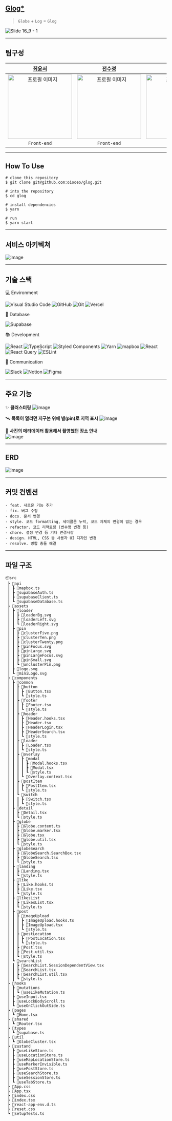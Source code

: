 ## [Glog\*](https://www.glog.world/)

> `Globe` + `Log` = `Glog`

![Slide 16_9 - 1](https://github.com/oiooeo/glog/assets/133937368/a50c6d6f-a58b-49e3-8adb-c89ffc0cd5d7)

---

## 팀구성

|                                 [최윤서](https://github.com/oiooeo)                                 |                                 [전수정](https://github.com/suzzjeon)                                 |                              [김승범](https://github.com/seungbeom1999)                               |                                 [백예나](https://github.com/whybwhyd)                                 |                               [서하영](https://onlehaaru.notion.site/6645d19e202f456d91bdf617e42df221)                               |
| :-------------------------------------------------------------------------------------------------: | :---------------------------------------------------------------------------------------------------: | :---------------------------------------------------------------------------------------------------: | :---------------------------------------------------------------------------------------------------: | :----------------------------------------------------------------------------------------------------------------------------------: |
| <img src="https://avatars.githubusercontent.com/u/72060405?v=4" alt="프로필 이미지" width="200px"/> | <img src="https://avatars.githubusercontent.com/u/133937368?v=4" alt="프로필 이미지" width="200px" /> | <img src="https://avatars.githubusercontent.com/u/121495648?v=4" alt="프로필 이미지" width="200px" /> | <img src="https://avatars.githubusercontent.com/u/131356619?v=4" alt="프로필 이미지" width="200px" /> | <img src="https://github.com/oiooeo/glog/assets/133937368/d91b563f-eb9f-4479-837e-01a89a23b7c3" alt="프로필 이미지" width="200px" /> |
|                                             `Front-end`                                             |                                              `Front-end`                                              |                                              `Front-end`                                              |                                              `Front-end`                                              |                                                              `Designer`                                                              |

---

## How To Use

```
# clone this repository
$ git clone git@github.com:oiooeo/glog.git

# into the repository
$ cd glog

# install dependencies
$ yarn

# run
$ yarn start
```

---

## 서비스 아키텍쳐

![image](https://github.com/oiooeo/glog/assets/133937368/cd21e5c3-257f-434f-aaf1-fa61c43e8aa7)

---

## 기술 스택

💻 Environment

![Visual Studio Code](https://img.shields.io/badge/Visual%20Studio%20Code-0078d7.svg?style=for-the-badge&logo=visual-studio-code&logoColor=white) ![GitHub](https://img.shields.io/badge/github-%23121011.svg?style=for-the-badge&logo=github&logoColor=white) ![Git](https://img.shields.io/badge/git-%23F05033.svg?style=for-the-badge&logo=git&logoColor=white) ![Vercel](https://img.shields.io/badge/vercel-%23121011.svg?style=for-the-badge&logo=vercel&logoColor=white)

💾 Database

![Supabase](https://img.shields.io/badge/Supabase-3ECF8E?style=for-the-badge&logo=supabase&logoColor=white)

📚 Development

![React](https://img.shields.io/badge/react-%2320232a.svg?style=for-the-badge&logo=react&logoColor=%2361DAFB) ![TypeScript](https://img.shields.io/badge/typescript-%23007ACC.svg?style=for-the-badge&logo=typescript&logoColor=white) ![Styled Components](https://img.shields.io/badge/styled--components-DB7093?style=for-the-badge&logo=styled-components&logoColor=white) ![Yarn](https://img.shields.io/badge/yarn-%232C8EBB.svg?style=for-the-badge&logo=yarn&logoColor=white) ![mapbox](https://img.shields.io/badge/mapbox-4264fb.svg?style=for-the-badge&logo=mapbox&logoColor=white) ![React](https://img.shields.io/badge/zustand-562B08.svg?style=for-the-badge&logo=react&logoColor=%2361DAFB) ![React Query](https://img.shields.io/badge/-React%20Query-FF4154?style=for-the-badge&logo=react%20query&logoColor=white) ![ESLint](https://img.shields.io/badge/-ESLint-4B32C3?style=for-the-badge&logo=ESLint&logoColor=white)

💬 Communication

![Slack](https://img.shields.io/badge/Slack-4A154B?style=for-the-badge&logo=Slack&logoColor=white) ![Notion](https://img.shields.io/badge/Notion-000000?style=for-the-badge&logo=Notion&logoColor=white) ![Figma](https://img.shields.io/badge/Figma-F24E1E?style=for-the-badge&logo=Figma&logoColor=white)

---

## 주요 기능

✨ <b>클러스터링</b>
![image](https://file.notion.so/f/f/4a4d655a-a571-44cc-a169-b5f3dbeb2eb1/723d494f-5cae-4961-8c94-a763efa590a2/clustering.gif?id=5143a027-2463-4058-b94d-6d8924a72838&table=block&spaceId=4a4d655a-a571-44cc-a169-b5f3dbeb2eb1&expirationTimestamp=1695103200000&signature=4zMREQ_xUZig6bGnmAOQbcv3CViWAd5dq3dsAk3jq6Q&downloadName=clustering.gif)

🛰️ <b>목록이 열리면 지구본 위에 별(pin)로 지역 표시</b>
![image](https://file.notion.so/f/f/4a4d655a-a571-44cc-a169-b5f3dbeb2eb1/52887d71-5490-45c8-916b-8f0916278bc0/listing.gif?id=123ef482-3da8-4bdc-849c-e1fcc93d27ce&table=block&spaceId=4a4d655a-a571-44cc-a169-b5f3dbeb2eb1&expirationTimestamp=1695103200000&signature=Pq0XxRdtUm0_nRIu_0ZVfscRaZ2KA74DfUDE3T5EnGw&downloadName=listing.gif)

🚀 <b>사진의 메타데이터 활용해서 촬영했던 장소 안내</b><br/>
![image](https://file.notion.so/f/f/4a4d655a-a571-44cc-a169-b5f3dbeb2eb1/642c417c-e696-4de9-9bb4-f5db2a8f9f90/metad.gif?id=a3495862-16c0-46ba-aced-43431830d8ae&table=block&spaceId=4a4d655a-a571-44cc-a169-b5f3dbeb2eb1&expirationTimestamp=1695103200000&signature=YET9nB4cYWKJ9JvRApj2-gT8Lprp0UJhVuJOKAMIl8E&downloadName=metad.gif)

---

## ERD

![image](https://github.com/oiooeo/glog/assets/133937368/8c60c900-018e-4264-a85c-27c55b720623)

---

## 커밋 컨벤션

```
- feat. 새로운 기능 추가
- fix. 버그 수정
- docs. 문서 변경
- style. 코드 formatting, 세미콜론 누락, 코드 자체의 변경이 없는 경우
- refactor. 코드 리팩토링 (변수명 변경 등)
- chore. 설정 변경 등 기타 변경사항
- design. HTML, CSS 등 사용자 UI 디자인 변경
- resolve. 병합 충돌 해결
```

---

## 파일 구조

```
📦src
 ┣ 📂api
 ┃ ┣ 📜mapbox.ts
 ┃ ┣ 📜supabaseAuth.ts
 ┃ ┣ 📜supabaseClient.ts
 ┃ ┗ 📜supabaseDatabase.ts
 ┣ 📂assets
 ┃ ┣ 📂loader
 ┃ ┃ ┣ 📜loaderBg.svg
 ┃ ┃ ┣ 📜loaderLeft.svg
 ┃ ┃ ┗ 📜loaderRight.svg
 ┃ ┣ 📂pin
 ┃ ┃ ┣ 📜clusterFive.png
 ┃ ┃ ┣ 📜clusterTen.png
 ┃ ┃ ┣ 📜clusterTwenty.png
 ┃ ┃ ┣ 📜pinFocus.svg
 ┃ ┃ ┣ 📜pinLarge.svg
 ┃ ┃ ┣ 📜pinLargeFocus.svg
 ┃ ┃ ┣ 📜pinSmall.svg
 ┃ ┃ ┗ 📜unclusterPin.png
 ┃ ┣ 📜logo.svg
 ┃ ┗ 📜miniLogo.svg
 ┣ 📂components
 ┃ ┣ 📂common
 ┃ ┃ ┣ 📂button
 ┃ ┃ ┃ ┣ 📜Button.tsx
 ┃ ┃ ┃ ┗ 📜style.ts
 ┃ ┃ ┣ 📂footer
 ┃ ┃ ┃ ┣ 📜Footer.tsx
 ┃ ┃ ┃ ┗ 📜style.ts
 ┃ ┃ ┣ 📂header
 ┃ ┃ ┃ ┣ 📜Header.hooks.tsx
 ┃ ┃ ┃ ┣ 📜Header.tsx
 ┃ ┃ ┃ ┣ 📜HeaderLogin.tsx
 ┃ ┃ ┃ ┣ 📜HeaderSearch.tsx
 ┃ ┃ ┃ ┗ 📜style.ts
 ┃ ┃ ┣ 📂loader
 ┃ ┃ ┃ ┣ 📜Loader.tsx
 ┃ ┃ ┃ ┗ 📜style.ts
 ┃ ┃ ┣ 📂overlay
 ┃ ┃ ┃ ┣ 📂modal
 ┃ ┃ ┃ ┃ ┣ 📜Modal.hooks.tsx
 ┃ ┃ ┃ ┃ ┣ 📜Modal.tsx
 ┃ ┃ ┃ ┃ ┗ 📜style.ts
 ┃ ┃ ┃ ┗ 📜Overlay.context.tsx
 ┃ ┃ ┣ 📂postItem
 ┃ ┃ ┃ ┣ 📜PostItem.tsx
 ┃ ┃ ┃ ┗ 📜style.ts
 ┃ ┃ ┗ 📂switch
 ┃ ┃ ┃ ┣ 📜Switch.tsx
 ┃ ┃ ┃ ┗ 📜style.ts
 ┃ ┣ 📂detail
 ┃ ┃ ┣ 📜Detail.tsx
 ┃ ┃ ┗ 📜style.ts
 ┃ ┣ 📂globe
 ┃ ┃ ┣ 📜Globe.content.ts
 ┃ ┃ ┣ 📜Globe.marker.tsx
 ┃ ┃ ┣ 📜Globe.tsx
 ┃ ┃ ┣ 📜globe.util.tsx
 ┃ ┃ ┗ 📜style.ts
 ┃ ┣ 📂globeSearch
 ┃ ┃ ┣ 📜GlobeSearch.SearchBox.tsx
 ┃ ┃ ┣ 📜GlobeSearch.tsx
 ┃ ┃ ┗ 📜style.ts
 ┃ ┣ 📂landing
 ┃ ┃ ┣ 📜Landing.tsx
 ┃ ┃ ┗ 📜style.ts
 ┃ ┣ 📂like
 ┃ ┃ ┣ 📜Like.hooks.ts
 ┃ ┃ ┣ 📜Like.tsx
 ┃ ┃ ┗ 📜style.ts
 ┃ ┣ 📂likesList
 ┃ ┃ ┣ 📜LikesList.tsx
 ┃ ┃ ┗ 📜style.ts
 ┃ ┣ 📂post
 ┃ ┃ ┣ 📂imageUpload
 ┃ ┃ ┃ ┣ 📜ImageUpload.hooks.ts
 ┃ ┃ ┃ ┣ 📜ImageUpload.tsx
 ┃ ┃ ┃ ┗ 📜style.ts
 ┃ ┃ ┣ 📂postLocation
 ┃ ┃ ┃ ┣ 📜PostLocation.tsx
 ┃ ┃ ┃ ┗ 📜style.ts
 ┃ ┃ ┣ 📜Post.tsx
 ┃ ┃ ┣ 📜Post.util.tsx
 ┃ ┃ ┗ 📜style.ts
 ┃ ┗ 📂searchList
 ┃ ┃ ┣ 📜SearchList.SessionDependentView.tsx
 ┃ ┃ ┣ 📜SearchList.tsx
 ┃ ┃ ┣ 📜SearchList.util.tsx
 ┃ ┃ ┗ 📜style.ts
 ┣ 📂hooks
 ┃ ┣ 📂mutations
 ┃ ┃ ┗ 📜useLikeMutation.ts
 ┃ ┣ 📜useInput.tsx
 ┃ ┣ 📜useLockBodyScroll.ts
 ┃ ┗ 📜useOnClickOutSide.ts
 ┣ 📂pages
 ┃ ┗ 📜Home.tsx
 ┣ 📂shared
 ┃ ┗ 📜Router.tsx
 ┣ 📂types
 ┃ ┗ 📜supabase.ts
 ┣ 📂util
 ┃ ┗ 📜GlobeCluster.tsx
 ┣ 📂zustand
 ┃ ┣ 📜useLikeStore.ts
 ┃ ┣ 📜useLocationStore.ts
 ┃ ┣ 📜useMapLocationStore.ts
 ┃ ┣ 📜useMarkerInvisible.ts
 ┃ ┣ 📜usePostStore.ts
 ┃ ┣ 📜useSearchStore.ts
 ┃ ┣ 📜useSessionStore.ts
 ┃ ┗ 📜useTabStore.ts
 ┣ 📜App.css
 ┣ 📜App.tsx
 ┣ 📜index.css
 ┣ 📜index.tsx
 ┣ 📜react-app-env.d.ts
 ┣ 📜reset.css
 ┗ 📜setupTests.ts
```
